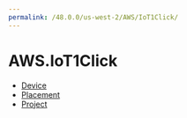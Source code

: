 ```yaml
---
permalink: /48.0.0/us-west-2/AWS/IoT1Click/
---
```


# AWS.IoT1Click



* [Device](Device.md)
* [Placement](Placement.md)
* [Project](Project.md)